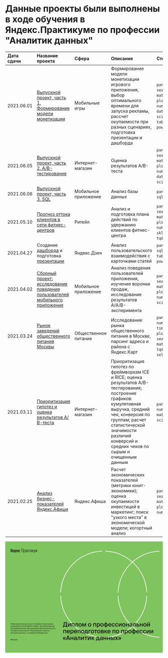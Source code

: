 # Данные проекты были выполнены в ходе обучения в Яндекс.Практикуме по профессии "Аналитик данных"
| Дата сдачи | Название проекта | Сфера | Описание | Стек |
|:----| :-------------- | :--- |:--------|:----|
|2021.06.01| [Выпускной проект, часть 1. Формирование модели монетизации](https://nbviewer.jupyter.org/github/NESDS/praktikum_yandex_projects/blob/main/2021_06_01.model_monetization/2021_06_01_model_monetization.ipynb) | Мобильные игры | Формирование модели монетизации игрового приложения, выбор оптимального времени для запуска рекламы, рассчет окупаемости при разных сценариях, подготовка презентации и дашборда | ```pandas, seaborn, matplotlib, plotly, numpy, datetime, scipy, tableau, powerpoint```
|2021.06.05| [Выпускной проект, часть 2. A/B-тестирование](https://nbviewer.jupyter.org/github/NESDS/praktikum_yandex_projects/blob/main/2021_06_05_final_abtest/2021_06_05_final_abtest.ipynb) | Интернет-магазин | Оценка результатов A/B-теста | ```pandas, seaborn, matplotlib, plotly, numpy, datetime, scipy, math```
|2021.06.06| [Выпускной проект, часть 3. SQL](https://nbviewer.jupyter.org/github/NESDS/praktikum_yandex_projects/blob/main/2021_06_06_SQL/2021_06_06_SQL.ipynb) | Мобильное приложение | Анализ базы данных | ```pandas, sqlalchemy```
|2021.05.10| [Прогноз оттока клиентов в сети фитнес-центров](https://nbviewer.jupyter.org/github/NESDS/praktikum_yandex_projects/blob/main/2021_05_10_outflow_fitness_clients/2021_05_10_outflow_fitness_clients.ipynb) | Ритейл | Анализ и подготовка плана действий по удержанию клиентов фитнес-центра  | ```pandas, seaborn, matplotlib, plotly, numpy, sklearn, tqdm, scipy ```
|2021.04.27| Создание [дашборда](https://public.tableau.com/profile/dmitriy1849#!/vizhome/_16187735559060/Dashboard1) и подготовка [презентации](https://disk.yandex.ru/i/7z0YTK9orSCgCQ) | Яндекс.Дзен | Анализ пользовательского взаимодействия с карточками статей  | ```pandas, sqlalchemy, tableau, powerpoint ```
|2021.04.02| [Сборный проект: исследование поведения пользователей мобильного приложения](https://nbviewer.jupyter.org/github/NESDS/praktikum_yandex_projects/blob/main/2021_04_02_event%20analytics/2021_04_02_event%20analytics.ipynb) | Мобильное приложение | Анализ поведения пользователей приложения, изучение воронки продаж, исследование результатов A/A/B-эксперимента   | ```pandas, seaborn, matplotlib, plotly, numpy, scipy, math ```
|2021.03.24| [Рынок заведений общественного питания Москвы](https://nbviewer.jupyter.org/github/NESDS/praktikum_yandex_projects/blob/main/2021_03_24_catering_moscow/2021_03_24_catering_moscow.ipynb) | Общественное питание | Исследование рынка общественного питания в Москве, парсинг адреса и района с Яндекс.Карт  | ```pandas, numpy, time, plotly, seaborn, matplotlib, tqdm, selenium  ```
|2021.03.11| [Приоритизация гипотез и оценка результатов А/В-теста](https://nbviewer.jupyter.org/github/NESDS/praktikum_yandex_projects/blob/main/2021_03_11_hypothesis_and_ab_test/2021_03_11_hypothesis_abtest.ipynb) | Интернет-магазин | Приоритизация гипотез по фреймворкам ICE и RICE; оценка результатов A/B-тестирования; построение графиков: кумулятивная выручка, средний чек, конверсия по группам; расчет статистической значимости различий конверсий и средних чеков по сырым и очищенным данным  | ```pandas, numpy, matplotlib, scipy  ```
|2021.02.25| [Анализ бизнес-показателей Яндекс.Афиши](https://nbviewer.jupyter.org/github/NESDS/praktikum_yandex_projects/blob/main/2021_02_25_business_indicators/2021_02_25_business_indicators.ipynb) | Яндекс.Афиша | Расчет экономических показателей (метрики юнит-экономики); оценка окупаемости инвестиций в маркетинг; поиск "узкого места" в экономической модели; когортный анализ  | ```pandas, seaborn, matplotlib, plotly, numpy ```

![diplom](https://github.com/NESDS/praktikum_yandex_projects/blob/main/diploma_page-0001.jpg)

